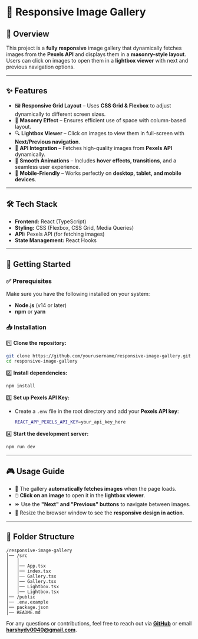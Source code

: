 # 📸 Responsive Image Gallery

## 🌟 Overview
This project is a **fully responsive** image gallery that dynamically fetches images from the **Pexels API** and displays them in a **masonry-style layout**. Users can click on images to open them in a **lightbox viewer** with next and previous navigation options.

---

## ✨ Features
- 🖼️ **Responsive Grid Layout** – Uses **CSS Grid & Flexbox** to adjust dynamically to different screen sizes.
- 🔳 **Masonry Effect** – Ensures efficient use of space with column-based layout.
- 🔍 **Lightbox Viewer** – Click on images to view them in full-screen with **Next/Previous navigation**.
- 🔄 **API Integration** – Fetches high-quality images from **Pexels API** dynamically.
- 🎨 **Smooth Animations** – Includes **hover effects, transitions**, and a seamless user experience.
- 📱 **Mobile-Friendly** – Works perfectly on **desktop, tablet, and mobile devices**.

---

## 🛠️ Tech Stack
- **Frontend:** React (TypeScript)
- **Styling:** CSS (Flexbox, CSS Grid, Media Queries)
- **API:** Pexels API (for fetching images)
- **State Management:** React Hooks

---

## 🚀 Getting Started

### ✅ Prerequisites
Make sure you have the following installed on your system:
- **Node.js** (v14 or later)
- **npm** or **yarn**

### 📥 Installation

1️⃣ **Clone the repository:**
   ```sh
   git clone https://github.com/yourusername/responsive-image-gallery.git
   cd responsive-image-gallery
   ```

2️⃣ **Install dependencies:**
   ```sh
   npm install
   ```

3️⃣ **Set up Pexels API Key:**
   - Create a `.env` file in the root directory and add your **Pexels API key**:
     ```sh
     REACT_APP_PEXELS_API_KEY=your_api_key_here
     ```

4️⃣ **Start the development server:**
   ```sh
   npm run dev
   ```

---

## 🎮 Usage Guide
- 🔄 The gallery **automatically fetches images** when the page loads.
- 🖱️ **Click on an image** to open it in the **lightbox viewer**.
- ⏩ Use the **"Next" and "Previous" buttons** to navigate between images.
- 📏 Resize the browser window to see the **responsive design in action**.

---

## 📁 Folder Structure
```
/responsive-image-gallery
│── /src
│   │
│   │── App.tsx
│   │── index.tsx
│   │── Gallery.tsx
│   │── Gallery.tsx
│   │── Lightbox.tsx
│   │── Lightbox.tsx
│── /public
│── .env.example
│── package.json
│── README.md
```
For any questions or contributions, feel free to reach out via **[GitHub](https://github.com/harsxhh)** or email **[harshydv0040@gmail.com](mailto:harshydv0040@gmail.com)**.


